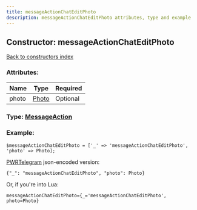 ```yaml
---
title: messageActionChatEditPhoto
description: messageActionChatEditPhoto attributes, type and example
---
```

## Constructor: messageActionChatEditPhoto  
[Back to constructors index](index.md)



### Attributes:

| Name     |    Type       | Required |
|----------|---------------|----------|
|photo|[Photo](../types/Photo.md) | Optional|



### Type: [MessageAction](../types/MessageAction.md)


### Example:

```
$messageActionChatEditPhoto = ['_' => 'messageActionChatEditPhoto', 'photo' => Photo];
```  

[PWRTelegram](https://pwrtelegram.xyz) json-encoded version:

```
{"_": "messageActionChatEditPhoto", "photo": Photo}
```


Or, if you're into Lua:  


```
messageActionChatEditPhoto={_='messageActionChatEditPhoto', photo=Photo}

```


